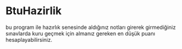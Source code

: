 # BtuHazirlik
bu program ile hazırlık senesinde aldığınız notları girerek girmediğiniz sınavlarda kuru geçmek için almanız gereken en düşük puanı hesaplayabilirsiniz.
